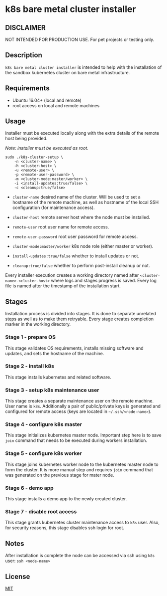 # k8s bare metal cluster installer

## DISCLAIMER

NOT INTENDED FOR PRODUCTION USE. For pet projects or testing only.

## Description

`k8s bare metal cluster installer` is intended to help with the installation of the sandbox kubernetes cluster on bare metal infrastructure.

## Requirements

- Ubuntu 16.04+ (local and remote)
- root access on local and remote machines

## Usage

Installer must be executed locally along with the extra details of the remote host being provided.

_Note: installer must be executed as root._

```
sudo ./k8s-cluster-setup \
    -n <cluster-name> \
    -h <cluster-host> \
    -u <remote-user> \
    -p <remote-user-password> \
    -m <cluster-mode:master/worker> \
    -i <install-updates:true/false> \
    -c <cleanup:true/false>
```

- `cluster-name` desired name of the cluster. Will be used to set a hostname of the remote machine, as well as hostname of the local SSH configuration (for maintenance access).

- `cluster-host` remote server host where the node must be installed.

- `remote-user` root user name for remote access.

- `remote-user-password` root user password for remote access.

- `cluster-mode:master/worker` k8s node role (either master or worker).

- `install-updates:true/false` whether to install updates or not.

- `cleanup:true/false` whether to perform post-install cleanup or not.

Every installer execution creates a working directory named after `<cluster-name>-<cluster-host>` where logs and stages progress is saved. Every log file is named after the timestamp of the installation start.

## Stages

Installation process is divided into stages. It is done to separate unrelated steps as well as to make them retryable. Every stage creates completion marker in the working directory.

### Stage 1 - prepare OS

This stage validates OS requirements, installs missing software and updates, and sets the hostname of the machine.

### Stage 2 - install k8s

This stage installs kubernetes and related software.

### Stage 3 - setup k8s maintenance user

This stage creates a separate maintenance user on the remote machine. User name is `k8s`. Additionally a pair of public/private keys is generated and configured for remote access (keys are located in `~/.ssh/<node-name>`).

### Stage 4 - configure k8s master

This stage initializes kubernetes master node. Important step here is to save `join` command that needs to be executed during workers installation. 

### Stage 5 - configure k8s worker

This stage joins kubernetes worker node to the kubernetes master node to form the cluster. It is more manual step and requires `join` command that was generated on the previous stage for mater node.

### Stage 6 - demo app

This stage installs a demo app to the newly created cluster.

### Stage 7 - disable root access

This stage grants kubernetes cluster maintenance access to `k8s` user. Also, for security reasons, this stage disables ssh login for root.

## Notes

After installation is complete the node can be accessed via ssh using `k8s` user: `ssh <node-name>`

## License

[MIT](https://opensource.org/licenses/MIT)
